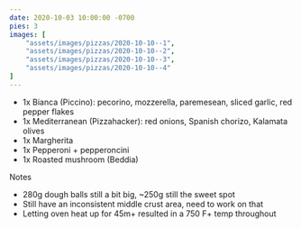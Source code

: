 ```yaml
---
date: 2020-10-03 10:00:00 -0700
pies: 3
images: [
    "assets/images/pizzas/2020-10-10--1",
    "assets/images/pizzas/2020-10-10--2",
    "assets/images/pizzas/2020-10-10--3",
    "assets/images/pizzas/2020-10-10--4"
]
---
```

- 1x Bianca (Piccino): pecorino, mozzerella, paremesean, sliced garlic, red pepper flakes
- 1x Mediterranean (Pizzahacker): red onions, Spanish chorizo, Kalamata olives
- 1x Margherita
- 1x Pepperoni + pepperoncini
- 1x Roasted mushroom (Beddia)

Notes
- 280g dough balls still a bit big, ~250g still the sweet spot
- Still have an inconsistent middle crust area, need to work on that
- Letting oven heat up for 45m+ resulted in a 750 F+ temp throughout
